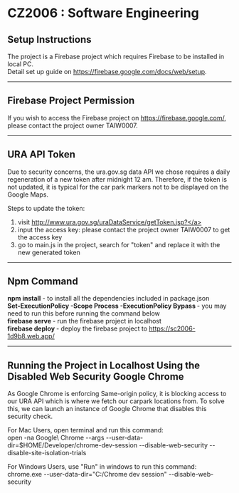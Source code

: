 # CZ2006 : Software Engineering

## Setup Instructions
The project is a Firebase project which requires Firebase to be installed in local PC. <br />
Detail set up guide on <a href="https://firebase.google.com/docs/web/setup">https://firebase.google.com/docs/web/setup</a>.
<hr>

## Firebase Project Permission
If you wish to access the Firebase project on <a href="https://firebase.google.com/">https://firebase.google.com/</a>, please contact the project owner TAIW0007.
<hr>

## URA API Token
Due to security concerns, the ura.gov.sg data API we chose requires a daily regeneration of a new token after midnight 12 am. Therefore, if the token is not updated, it is typical for the car park markers not to be displayed on the Google Maps.

Steps to update the token:
1. visit <a href="http://www.ura.gov.sg/uraDataService/getToken.jsp?">http://www.ura.gov.sg/uraDataService/getToken.jsp?</a>
2. input the access key:  please contact the project owner TAIW0007 to get the access key
3. go to main.js in the project, search for "token" and replace it with the new generated token
<hr>

## Npm Command
<b>npm install</b> - to install all the dependencies included in package.json <br/>
<b>Set-ExecutionPolicy -Scope Process -ExecutionPolicy Bypass </b> - you may need to run this before running the command below <br/>
<b>firebase serve </b> - run the firebase project in localhost <br/>
<b>firebase deploy </b> - deploy the firebase project to <a href="https://sc2006-1d9b8.web.app/">https://sc2006-1d9b8.web.app/</a>
<hr>

## Running the Project in Localhost Using the Disabled Web Security Google Chrome
As Google Chrome is enforcing Same-origin policy, it is blocking access to our URA API which is where we fetch our carpark locations from. 
To solve this, we can launch an instance of Google Chrome that disables this security check. 


For Mac Users, open terminal and run this command: <br />
open -na Google\ Chrome --args --user-data-dir=$HOME/Developer/chrome-dev-session --disable-web-security --disable-site-isolation-trials

For Windows Users, use "Run" in windows to run this command:<br />
chrome.exe --user-data-dir="C:/Chrome dev session" --disable-web-security
